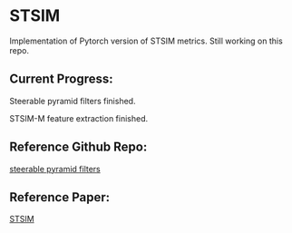 # STSIM

Implementation of Pytorch version of STSIM metrics. Still working on this repo.


## Current Progress:
Steerable pyramid filters finished.

STSIM-M feature extraction finished.

## Reference Github Repo:
[steerable pyramid filters](https://github.com/LabForComputationalVision/pyPyrTools)

## Reference Paper:
[STSIM](file:///tmp/mozilla_zkx0010/zujovic_tip13.pdf)
